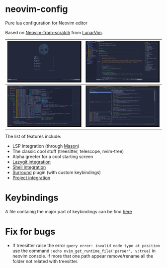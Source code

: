# neovim-config
Pure lua configuration for Neovim editor

Based on [Neovim-from-scratch](https://github.com/LunarVim/Neovim-from-scratch) from [LunarVim](https://github.com/LunarVim).

![Start screen](./other/screenshot/nvim_1.png) |  ![Edit File](./other/screenshot/nvim_2.png)
:-------------------------:|:-------------------------:
![telescope](./other/screenshot/nvim_3.png) |  ![lazygit](./other/screenshot/nvim_4.png) 

The list of features include:
- LSP Integration (through [Mason](mason-lspconfig))
- The classic cool stuff (treesitter, telescope, nvim-tree)
- Alpha greeter for a cool starting screen
- [Lazygit integration](lazygit)
- [Shell integration](toggleterm)
- [Surround](surround) plugin (with custom keybindings)
- [Project integration](project)

# Keybindings
A file containig the major part of keybindings can be find [here](other/keybindings.md)

# Fix for bugs
* If treesitter raise the error `query error: invalid node type at position` use the command `:echo nvim_get_runtime_file('parser', v:true)` in neovim console. If more that one path appear remove/rename all the folder not related with treesitter.

[telescope-file-browser]:https://github.com/nvim-telescope/telescope-file-browser.nvim
[comments_plugin]:https://github.com/numToStr/Comment.nvim
[mason_LSP]:https://github.com/williamboman/mason-lspconfig.nvim
[surround]:https://github.com/kylechui/nvim-surround
[lazygit]:https://github.com/kdheepak/lazygit.nvim
[toggleterm]:https://github.com/akinsho/toggleterm.nvim
[project]:https://github.com/ahmedkhalf/project.nvim
